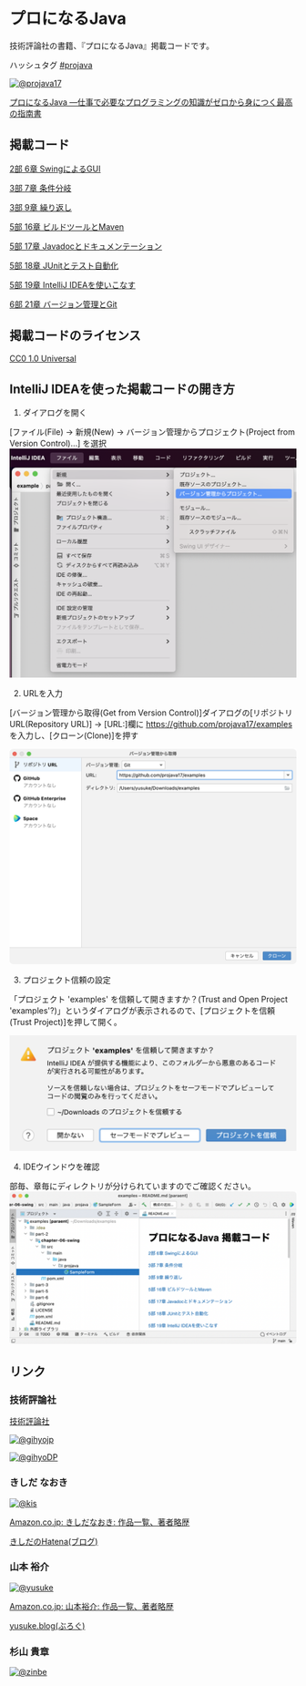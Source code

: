 # プロになるJava 

技術評論社の書籍、『プロになるJava』掲載コードです。

ハッシュタグ [&#35;projava](https://twitter.com/search?q=%23projava&src=typed_query&f=live)

[![@projava17](https://img.shields.io/twitter/url/https/twitter.com/projava17.svg?style=social&label=プロになるJava%20%40projava17)](https://twitter.com/projava17)

[プロになるJava ―仕事で必要なプログラミングの知識がゼロから身につく最高の指南書](https://gihyo.jp/book/2022/978-4-297-12685-8)

## 掲載コード

[2部 6章 SwingによるGUI](./part-2/chapter-06-swing)

[3部 7章 条件分岐](./part-3/chapter-07-condition)

[3部 9章 繰り返し](./part-3/chapter-09-loop)

[5部 16章 ビルドツールとMaven](./part-5/chapter-16-build-tool)

[5部 17章 Javadocとドキュメンテーション](./part-5/chapter-17-javadoc)

[5部 18章 JUnitとテスト自動化](./part-5/chapter-18-junit)

[5部 19章 IntelliJ IDEAを使いこなす](./part-5/chapter-19-ide)

[6部 21章 バージョン管理とGit](./part-6/chapter-21-spring-boot)

## 掲載コードのライセンス

[CC0 1.0 Universal](/LICENSE)

## IntelliJ IDEAを使った掲載コードの開き方

1. ダイアログを開く

[ファイル(File) → 新規(New) → バージョン管理からプロジェクト(Project from Version Control)…] を選択
![File - new](./images/file-new.png)

2. URLを入力

[バージョン管理から取得(Get from Version Control)]ダイアログの[リポジトリURL(Repository URL)] → [URL:]欄に https://github.com/projava17/examples を入力し、[クローン(Clone)]を押す

![version control](./images/from-version-control.png)

3. プロジェクト信頼の設定

「プロジェクト 'examples' を信頼して開きますか？(Trust and Open Project 'examples'?)」というダイアログが表示されるので、[プロジェクトを信頼(Trust Project)]を押して開く。

![trust](./images/trust.png)

4. IDEウインドウを確認

部毎、章毎にディレクトリが分けられていますのでご確認ください。
![IDEA](./images/open-in-intellij-idea.png)

## リンク

### 技術評論社

[技術評論社](https://gihyo.jp/)

[![@gihyojp](https://img.shields.io/twitter/url/https/twitter.com/gihyojp.svg?style=social&label=技術評論社%20%40gihyojp)](https://twitter.com/gihyojp)

[![@gihyoDP](https://img.shields.io/twitter/url/https/twitter.com/gihyoDP.svg?style=social&label=Gihyo%20Digital%20Publishing%20%40gihyoDP)](https://twitter.com/gihyojp)


### きしだ なおき

[![@kis](https://img.shields.io/twitter/url/https/twitter.com/kis.svg?style=social&label=きしだなおき%20%40kis)](https://twitter.com/kis)

[Amazon.co.jp: きしだなおき: 作品一覧、著者略歴](https://www.amazon.co.jp/きしだ-なおき/e/B09VPTG6KR?ref_=dbs_p_pbk_r00_abau_000000)

[きしだのHatena(ブログ)](https://nowokay.hatenablog.com)

### 山本 裕介
[![@yusuke](https://img.shields.io/twitter/url/https/twitter.com/yusuke.svg?style=social&label=山本裕介%20%40yusuke)](https://twitter.com/yusuke)

[Amazon.co.jp: 山本裕介: 作品一覧、著者略歴](https://www.amazon.co.jp/山本%E3%80%80裕介/e/B0057FTY5K?ref_=dbs_p_pbk_r00_abau_000000)

[yusuke.blog(ぶろぐ)](https://yusuke.blog)

### 杉山 貴章

[![@zinbe](https://img.shields.io/twitter/url/https/twitter.com/zinbe.svg?style=social&label=杉山貴章%20%40zinbe)](https://twitter.com/zinbe)